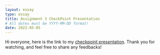 ```yaml
---
layout: essay
type: essay
title: Assignment 3 CheckPoint Presentation
# All dates must be YYYY-MM-DD format!
date: 2022-05-05
---
```

<p>
Hi everyone, here is the link to my <a href="https://youtu.be/1S88BnPLEoI">checkpoint presentation</a>. Thank you for watching, and feel free to share any feedbacks!
</p>
